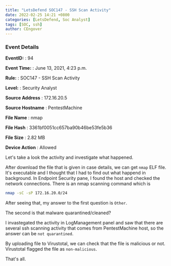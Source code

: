 ```yaml
---
title: "LetsDefend SOC147 - SSH Scan Activity"
date: 2022-02-25 14:21 +0800
categories: [LetsDefend, Soc Analyst]
tags: [SOC, ssh]
author: CEngover
---
```


### Event Details

**EventID:** : 94

**Event Time:** : June 13, 2021, 4:23 p.m.

**Rule:** : SOC147 - SSH Scan Activity

**Level:** : Security Analyst

**Source Address** : 172.16.20.5

**Source Hostname** : PentestMachine

**File Name**  : nmap

**File Hash** : 3361bf0051cc657ba90b46be53fe5b36

**File Size** : 2.82 MB

**Device Action** : Allowed

Let's take a look the activity and investigate what happened.

After download the file that is given in case details, we can get `nmap` ELF file. It's executable and I thought that I had to find out what happend in background. In Endpoint Security pane, I found the host and checked the network connections. There is an nmap scanning command which is

```bash
nmap -sC -sP 172.16.20.0/24
```

After seeing that, my answer to the first question is `Other`.

The second is that malware quarantined/cleaned?

I invastegated the activity in LogManagement panel and saw that there are several ssh scanning activity that comes from PentestMachine host, so the answer can be `not quarantined`.

By uploading file to Virustotal, we can check that the file is malicious or not. Virustotal flagged the file as `non-malicious`.

That's all.
